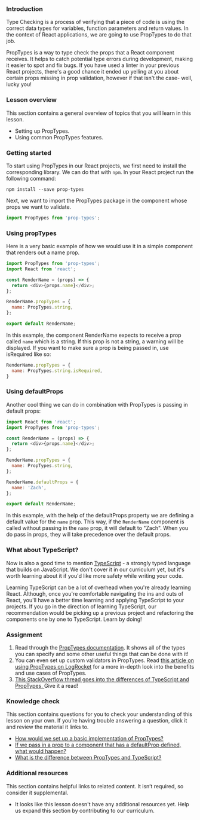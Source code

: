 ### Introduction

Type Checking is a process of verifying that a piece of code is using the correct data types for variables, function parameters and return values. In the context of React applications, we are going to use PropTypes to do that job. 

PropTypes is a way to type check the props that a React component receives. It helps to catch potential type errors during development, making it easier to spot and fix bugs. If you have used a linter in your previous React projects, there's a good chance it ended up yelling at you about certain props missing in prop validation, however if that isn't the case- well, lucky you!

### Lesson overview

This section contains a general overview of topics that you will learn in this lesson.

- Setting up PropTypes.
- Using common PropTypes features.

### Getting started

To start using PropTypes in our React projects, we first need to install the corresponding library. We can do that with `npm`. In your React project run the following command:

~~~
npm install --save prop-types
~~~

Next, we want to import the PropTypes package in the component whose props we want to validate.

~~~javascript
import PropTypes from 'prop-types';
~~~

### Using propTypes

Here is a very basic example of how we would use it in a simple component that renders out a name prop.

~~~javascript
import PropTypes from 'prop-types';
import React from 'react';

const RenderName = (props) => {
  return <div>{props.name}</div>;
};

RenderName.propTypes = {
  name: PropTypes.string,
};

export default RenderName;
~~~

In this example, the component RenderName expects to receive a prop called `name` which is a string. If this prop is not a string, a warning will be displayed. If you want to make sure a prop is being passed in, use isRequired like so:

~~~javascript
RenderName.propTypes = {
  name: PropTypes.string.isRequired,
}
~~~ 

### Using defaultProps

Another cool thing we can do in combination with PropTypes is passing in default props:

~~~javascript
import React from 'react';
import PropTypes from 'prop-types';

const RenderName = (props) => {
  return <div>{props.name}</div>;
};

RenderName.propTypes = {
  name: PropTypes.string,
};

RenderName.defaultProps = {
  name: 'Zach',
};

export default RenderName;
~~~

In this example, with the help of the defaultProps property we are defining a default value for the `name` prop. This way, if the `RenderName` component is called without passing in the `name` prop, it will default to "Zach". When you do pass in props, they will take precedence over the default props.

### What about TypeScript?

Now is also a good time to mention [TypeScript](https://www.typescriptlang.org/) - a strongly typed language that builds on JavaScript. We don't cover it in our curriculum yet, but it's worth learning about it if you'd like more safety while writing your code.

Learning TypeScript can be a lot of overhead when you're already learning React. Although, once you're comfortable navigating the ins and outs of React, you'll have a better time learning and applying TypeScript to your projects. If you go in the direction of learning TypeScript, our recommendation would be picking up a previous project and refactoring the components one by one to TypeScript. Learn by doing!

### Assignment

<div class="lesson-content__panel" markdown="1">

1. Read through the [PropTypes documentation](https://reactjs.org/docs/typechecking-with-proptypes.html). It shows all of the types you can specify and some other useful things that can be done with it!
2. You can even set up custom validators in PropTypes. Read [this article on using PropTypes on LogRocket](https://blog.logrocket.com/validate-react-props-proptypes/) for a more in-depth look into the benefits and use cases of PropTypes.
3. [This StackOverflow thread goes into the differences of TypeScript and PropTypes. ](https://stackoverflow.com/questions/41746028/proptypes-in-a-typescript-react-application)Give it a read!

</div>

### Knowledge check

This section contains questions for you to check your understanding of this lesson on your own. If you’re having trouble answering a question, click it and review the material it links to.

- <a class="knowledge-check-link" href="#using-proptypes">How would we set up a basic implementation of PropTypes?</a>
- <a class="knowledge-check-link" href="#using-defaultprops">If we pass in a prop to a component that has a defaultProp defined, what would happen?</a>
- <a class="knowledge-check-link" href="https://stackoverflow.com/questions/41746028/proptypes-in-a-typescript-react-application">What is the difference between PropTypes and TypeScript?</a>

### Additional resources

This section contains helpful links to related content. It isn’t required, so consider it supplemental.

- It looks like this lesson doesn't have any additional resources yet. Help us expand this section by contributing to our curriculum.

